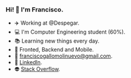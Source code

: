 ### Hi! 👋 I'm Francisco.

- ✈️ Working at @Despegar.
- 💻 I'm Computer Engineering student (60%).
- 📚 Learning new things every day.
- 🚀 Fronted, Backend and Mobile.
- 📧 franciscogallomolinuevo@gmail.com.
- 💼 [LinkedIn](https://www.linkedin.com/in/franciscogallom/).
- 👽 [Stack Overflow](https://stackoverflow.com/users/14945046/francisco-gallo-m).
